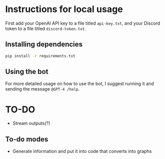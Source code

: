 # Instructions for local usage

First add your OpenAI API key to a file titled `api-key.txt`, and your Discord token to a file titled `discord-token.txt`.

## Installing dependencies

```bash
pip install -r requirements.txt
```

## Using the bot

For more detailed usage on how to use the bot, I suggest running it and sending the message `@GPT-4 /help`.

# TO-DO

- Stream outputs(?)

## To-do modes

- Generate information and put it into code that converts into graphs